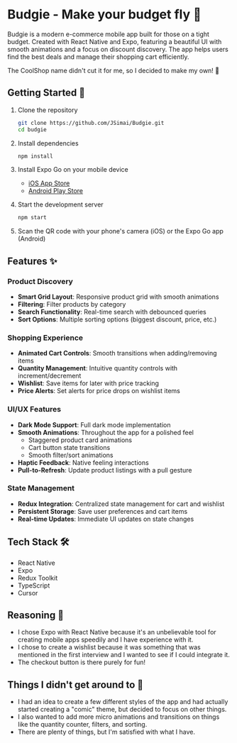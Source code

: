 # Budgie - Make your budget fly 💸

Budgie is a modern e-commerce mobile app built for those on a tight budget. Created with React Native and Expo, featuring a beautiful UI with smooth animations and a focus on discount discovery. The app helps users find the best deals and manage their shopping cart efficiently.

The CoolShop name didn't cut it for me, so I decided to make my own! 🤩

## Getting Started 🚀

1. Clone the repository
   ```bash
   git clone https://github.com/JSimai/Budgie.git
   cd budgie
   ```

2. Install dependencies
   ```bash
   npm install
   ```

3. Install Expo Go on your mobile device
   - [iOS App Store](https://apps.apple.com/app/apple-store/id982107779)
   - [Android Play Store](https://play.google.com/store/apps/details?id=host.exp.exponent)

4. Start the development server
   ```bash
   npm start
   ```

5. Scan the QR code with your phone's camera (iOS) or the Expo Go app (Android)

## Features ✨

### Product Discovery
- **Smart Grid Layout**: Responsive product grid with smooth animations
- **Filtering**: Filter products by category
- **Search Functionality**: Real-time search with debounced queries
- **Sort Options**: Multiple sorting options (biggest discount, price, etc.)

### Shopping Experience
- **Animated Cart Controls**: Smooth transitions when adding/removing items
- **Quantity Management**: Intuitive quantity controls with increment/decrement
- **Wishlist**: Save items for later with price tracking
- **Price Alerts**: Set alerts for price drops on wishlist items

### UI/UX Features
- **Dark Mode Support**: Full dark mode implementation
- **Smooth Animations**: Throughout the app for a polished feel
  - Staggered product card animations
  - Cart button state transitions
  - Smooth filter/sort animations
- **Haptic Feedback**: Native feeling interactions
- **Pull-to-Refresh**: Update product listings with a pull gesture

### State Management
- **Redux Integration**: Centralized state management for cart and wishlist
- **Persistent Storage**: Save user preferences and cart items
- **Real-time Updates**: Immediate UI updates on state changes

## Tech Stack 🛠️

- React Native
- Expo
- Redux Toolkit
- TypeScript
- Cursor

## Reasoning 🤔

- I chose Expo with React Native because it's an unbelievable tool for creating mobile apps speedily and I have experience with it.
- I chose to create a wishlist because it was something that was mentioned in the first interview and I wanted to see if I could integrate it.
- The checkout button is there purely for fun!

## Things I didn't get around to 🔴

- I had an idea to create a few different styles of the app and had actually started creating a "comic" theme, but decided to focus on other things.
- I also wanted to add more micro animations and transitions on things like the quantity counter, filters, and sorting.
- There are plenty of things, but I'm satisfied with what I have.
